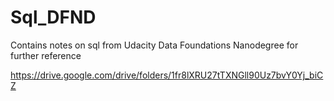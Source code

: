 # Sql_DFND
Contains notes on sql from Udacity Data Foundations Nanodegree  for further reference

https://drive.google.com/drive/folders/1fr8lXRU27tTXNGll90Uz7bvY0Yj_biCZ

